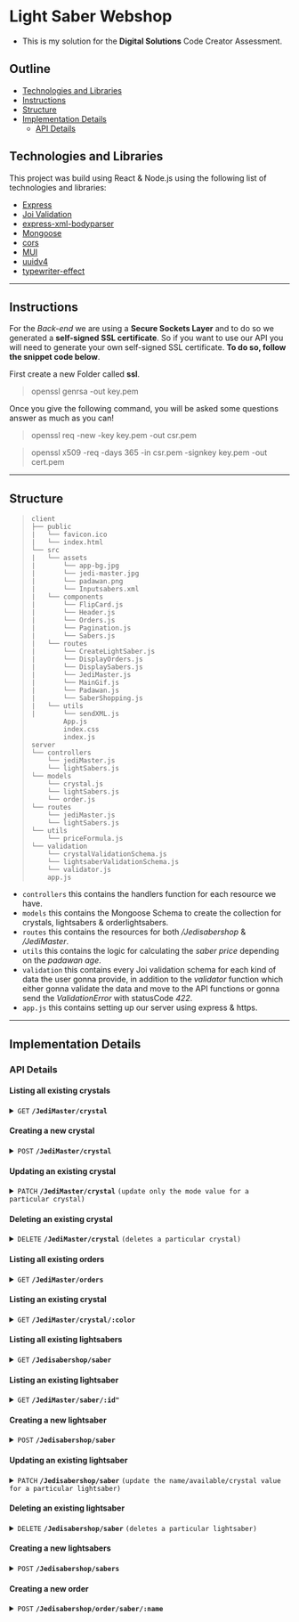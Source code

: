 # Light Saber Webshop

- This is my solution for the **Digital Solutions** Code Creator Assessment.

## Outline

- [Technologies and Libraries](#technologies-and-libraries)
- [Instructions](#instructions)
- [Structure](#structure)
- [Implementation Details](#implementation-details)
  - [API Details](#api-details)

## Technologies and Libraries

This project was build using React & Node.js using the following list of technologies and libraries:

- [Express](https://expressjs.com/)
- [Joi Validation](https://joi.dev/api/?v=17.6.0)
- [express-xml-bodyparser](https://www.npmjs.com/package/express-xml-bodyparser)
- [Mongoose](https://mongoosejs.com/docs/guide.html)
- [cors](https://www.npmjs.com/package/cors)
- [MUI](https://mui.com/)
- [uuidv4](https://www.npmjs.com/package/uuidv4)
- [typewriter-effect](https://www.npmjs.com/package/typewriter-effect)

---

## Instructions

For the _Back-end_ we are using a **Secure Sockets Layer** and to do so we generated a **self-signed SSL certificate**.
So if you want to use our API you will need to generate your own self-signed SSL certificate.
**To do so, follow the snippet code below**.

First create a new Folder called **ssl**.

> openssl genrsa -out key.pem

Once you give the following command, you will be asked some questions answer as much as you can!

> openssl req -new -key key.pem -out csr.pem

> openssl x509 -req -days 365 -in csr.pem -signkey key.pem -out cert.pem

---

## Structure

> ```
> client
> ├── public
> |   └── favicon.ico
> |   └── index.html
> └── src
> |   └── assets
> |       └── app-bg.jpg
> |       └── jedi-master.jpg
> |       └── padawan.png
> |       └── Inputsabers.xml
> |   └── components
> |       └── FlipCard.js
> |       └── Header.js
> |       └── Orders.js
> |       └── Pagination.js
> |       └── Sabers.js
> |   └── routes
> |       └── CreateLightSaber.js
> |       └── DisplayOrders.js
> |       └── DisplaySabers.js
> |       └── JediMaster.js
> |       └── MainGif.js
> |       └── Padawan.js
> |       └── SaberShopping.js
> |   └── utils
> |       └── sendXML.js
>         App.js
>         index.css
>         index.js
> server
> └── controllers
>     └── jediMaster.js
>     └── lightSabers.js
> └── models
>     └── crystal.js
>     └── lightSabers.js
>     └── order.js
> └── routes
>     └── jediMaster.js
>     └── lightSabers.js
> └── utils
>     └── priceFormula.js
> └── validation
>     └── crystalValidationSchema.js
>     └── lightsaberValidationSchema.js
>     └── validator.js
>     app.js
> ```

- `controllers` this contains the handlers function for each resource we have.
- `models` this contains the Mongoose Schema to create the collection for crystals, lightsabers & orderlightsabers.
- `routes` this contains the resources for both _/Jedisabershop_ & _/JediMaster_.
- `utils` this contains the logic for calculating the _saber price_ depending on the _padawan age_.
- `validation` this contains every Joi validation schema for each kind of data the user gonna provide, in addition to the _validator_ function which either gonna validate the data and move to the API functions or gonna send the _ValidationError_ with statusCode _422_.
- `app.js` this contains setting up our server using express & https.

---

## Implementation Details

### API Details

#### Listing all existing crystals

<details>
 <summary><code>GET</code> <code><b>/JediMaster/crystal</b></code></summary>

##### Parameters

> None

##### Responses

> | http code | content-type       | response                                                    |
> | --------- | ------------------ | ----------------------------------------------------------- |
> | `200`     | `application/json` | `json`                                                      |
> | `500`     | `application/json` | `{ massage: 'app could not retrieve data from database!' }` |

##### Example

> ```Postman
>  GET -> https://localhost:7000/JediMaster/crystal
> ```

</details>

#### Creating a new crystal

<details>
 <summary><code>POST</code> <code><b>/JediMaster/crystal</b></code></summary>

##### Parameters

> None

##### Responses

> | http code | content-type       | response                                                      |
> | --------- | ------------------ | ------------------------------------------------------------- |
> | `201`     | `application/json` | `{ message: The ${newCrystal.name} Crystal has been added! }` |
> | `422`     | `application/json` | `{ message: error.message.split(':')[2] }`                    |
> | `500`     | `application/json` | `{ message: error.message }`                                  |

##### Example

> ```Postman
>  POST -> https://localhost:7000/JediMaster/crystal
>  Body -> {    "name": "Hurrikaine", "color": "purple", "mode": "Moral ambiguity", "f": 25, "cr": 50
>          }
> ```

</details>

#### Updating an existing crystal

<details>
  <summary><code>PATCH</code> <code><b>/JediMaster/crystal</b></code> <code>(update only the mode value for a particular crystal)</code></summary>

##### Parameters

> | name | type     |
> | ---- | -------- |
> | name | required |

##### Responses

> | http code | content-type       | response                                                               |
> | --------- | ------------------ | ---------------------------------------------------------------------- |
> | `200`     | `application/json` | `` { message: `The ${crystalNameQuery} Crystal has been updated!` } `` |
> | `400`     | `application/json` | `No content was provided!`                                             |
> | `422`     | `application/json` | `{ msg: error.message.split(':')[2] }`                                 |
> | `500`     | `application/json` | `{ message: error.message }`                                           |

##### Example

> ```Postman
>  PATCH -> https://localhost:7000/JediMaster/crystal?name=Ilum
>  Query Params: KEY -> name, VALUE -> Ilum
>  Body -> {
>             "mode": "Evil and power"
>          }
> ```

</details>

#### Deleting an existing crystal

<details>
  <summary><code>DELETE</code> <code><b>/JediMaster/crystal</b></code> <code>(deletes a particular crystal)</code></summary>

##### Parameters

> | name | type     |
> | ---- | -------- |
> | name | required |

##### Responses

> | http code | content-type       | response                                                               |
> | --------- | ------------------ | ---------------------------------------------------------------------- |
> | `200`     | `application/json` | `` { message: `The ${crystalNameQuery} Crystal has been deleted!` } `` |
> | `404`     | `application/json` | `` { message: `The ${crystalNameQuery} Crystal is not found!` }``      |
> | `500`     | `application/json` | `{ message: error.message }`                                           |

##### Example

> ```Postman
>  DELETE -> https://localhost:7000/JediMaster/crystal?name=Kadril
>  Query Params: KEY -> name, VALUE -> Kadril
> ```

</details>

#### Listing all existing orders

<details>
 <summary><code>GET</code> <code><b>/JediMaster/orders</b></code></summary>

##### Parameters

> None

##### Responses

> | http code | content-type       | response                     |
> | --------- | ------------------ | ---------------------------- |
> | `200`     | `application/json` | `json`                       |
> | `500`     | `application/json` | `{ message: error.message }` |

##### Example

> ```Postman
>  GET -> https://localhost:7000/JediMaster/orders
> ```

</details>

#### Listing an existing crystal

<details>
 <summary><code>GET</code> <code><b>/JediMaster/crystal/:color</b></code></summary>

##### Parameters

> | name  | type     |
> | ----- | -------- |
> | color | required |

##### Responses

> | http code | content-type       | response                                                                      |
> | --------- | ------------------ | ----------------------------------------------------------------------------- |
> | `200`     | `application/json` | `json`                                                                        |
> | `404`     | `application/json` | `` { message: `The Crystal with the color ${crystalColor} is not found!` } `` |
> | `500`     | `application/json` | `{ message: error.message }`                                                  |

##### Example

> ```Postman
>  GET -> https://localhost:7000/JediMaster/crystal/:color
>  Path Variables: KEY -> color, VALUE -> green
> ```

</details>

#### Listing all existing lightsabers

<details>
 <summary><code>GET</code> <code><b>/Jedisabershop/saber</b></code></summary>

##### Parameters

> None

##### Responses

> | http code | content-type       | response                     |
> | --------- | ------------------ | ---------------------------- |
> | `200`     | `application/json` | `json`                       |
> | `500`     | `application/json` | `{ message: error.message }` |

##### Example

> ```Postman
>  GET -> https://localhost:7000/Jedisabershop/saber
> ```

</details>

#### Listing an existing lightsaber

<details>
 <summary><code>GET</code> <code><b>/JediMaster/saber/:id"</b></code></summary>

##### Parameters

> | name | type     |
> | ---- | -------- |
> | id   | required |

##### Responses

> | http code | content-type       | response                                                                  |
> | --------- | ------------------ | ------------------------------------------------------------------------- |
> | `200`     | `application/json` | `json`                                                                    |
> | `404`     | `application/json` | `` { message: `The Lightsaber with the ID ${filterID} is not found!` } `` |
> | `500`     | `application/json` | `{ message: error.message }`                                              |

##### Example

> ```Postman
>  GET -> https://localhost:7000/Jedisabershop/saber/:id
>  Path Variables: KEY -> id, VALUE -> 4456
> ```

</details>

#### Creating a new lightsaber

<details>
 <summary><code>POST</code> <code><b>/Jedisabershop/saber</b></code></summary>

##### Parameters

> None

##### Responses

> | http code | content-type       | response                                                                  |
> | --------- | ------------------ | ------------------------------------------------------------------------- |
> | `205`     | `application/json` | `` { message: `The ${newLightSaber.name} LightSaber has been added!` } `` |
> | `422`     | `application/json` | `{ message: error.message.split(':')[2] }`                                |
> | `500`     | `application/json` | `{ message: error.message }`                                              |

##### Example

> ```Postman
>  POST -> https://localhost:7000/Jedisabershop/saber
>  Body -> {  "id": "4456", "name": "Sith Saber", "available": 27, "crystal": [{ "name": "Kadril saber", "color": "blue" }]
>          }
> ```

</details>

#### Updating an existing lightsaber

<details>
  <summary><code>PATCH</code> <code><b>/Jedisabershop/saber</b></code> <code>(update the name/available/crystal value for a particular lightsaber)</code></summary>

##### Parameters

> | name | type     |
> | ---- | -------- |
> | name | required |

##### Responses

> | http code | content-type       | response                                                           |
> | --------- | ------------------ | ------------------------------------------------------------------ |
> | `200`     | `application/json` | `` { message: `The ${saberNameQuery} Saber has been updated!` } `` |
> | `400`     | `application/json` | `` { message: `No content was provided!` } ``                      |
> | `422`     | `application/json` | `{ message: error.message.split(':')[2] }`                         |
> | `500`     | `application/json` | `{ message: error.message }`                                       |

##### Example

> ```Postman
>  PATCH -> https://localhost:7000/Jedisabershop/saber?name=Chris Fayad
>  Query Params: KEY -> name, VALUE -> Chris Fayad
>  Body -> { "name": "Christina" }
> ```

</details>

#### Deleting an existing lightsaber

<details>
  <summary><code>DELETE</code> <code><b>/Jedisabershop/saber</b></code> <code>(deletes a particular lightsaber)</code></summary>

##### Parameters

> | name | type     |
> | ---- | -------- |
> | name | required |

##### Responses

> | http code | content-type       | response                                                           |
> | --------- | ------------------ | ------------------------------------------------------------------ |
> | `200`     | `application/json` | `` { message: `The ${saberNameQuery} Saber has been deleted!` } `` |
> | `404`     | `application/json` | `` { message: `The ${saberNameQuery} Saber is not found!` } ``     |
> | `500`     | `application/json` | `{ message: error.message }`                                       |

##### Example

> ```Postman
>  DELETE -> https://localhost:7000/Jedisabershop/saber?name=Christina
>  Query Params: KEY -> name, VALUE -> Christina
> ```

</details>

#### Creating a new lightsabers

<details>
 <summary><code>POST</code> <code><b>/Jedisabershop/sabers</b></code></summary>

##### Parameters

> None

##### Responses

> | http code | content-type       | response                                             |
> | --------- | ------------------ | ---------------------------------------------------- |
> | `201`     | `application/json` | `` { message: `The LightSabers has been added!` } `` |
> | `422`     | `application/json` | `{ message: error.message.split(':')[2] }`           |
> | `500`     | `application/json` | `{ message: error.message }`                         |

##### Example

> ```Postman
>  POST -> https://localhost:7000/Jedisabershop/sabers
>  Body -> xml file
> ```

</details>

#### Creating a new order

<details>
 <summary><code>POST</code> <code><b>/Jedisabershop/order/saber/:name</b></code></summary>

##### Parameters

> | name | type     |
> | ---- | -------- |
> | name | required |

##### Responses

> | http code | content-type       | response                                                                  |
> | --------- | ------------------ | ------------------------------------------------------------------------- |
> | `205`     | `application/json` | `` { message: `The ${newLightSaber.name} LightSaber has been added!` } `` |
> | `422`     | `application/json` | `{ message: error.message.split(':')[2] }`                                |
> | `500`     | `application/json` | `{ message: error.message }`                                              |

##### Example

> ```Postman
>  POST -> https://localhost:7000/Jedisabershop/order/saber/:name
>  Path Variables: KEY -> name, VALUE -> Sith Saber
>  Body -> { "Padawan_Name": "Rey", "Padawan_Age": 10 }
> ```

</details>
